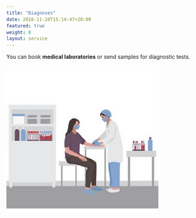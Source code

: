 ```yaml
---
title: "Diagnoses"
date: 2018-11-28T15:14:47+20:00 
featured: true
weight: 8
layout: service
---
```


You can book **medical laboratories** or send samples for diagnostic tests.

![Medical Diagnoses](/images/illustrations/diagnoses.jpg)






